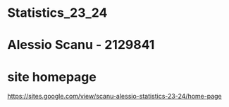 # Statistics_23_24

# Alessio Scanu - 2129841
# site homepage
https://sites.google.com/view/scanu-alessio-statistics-23-24/home-page
